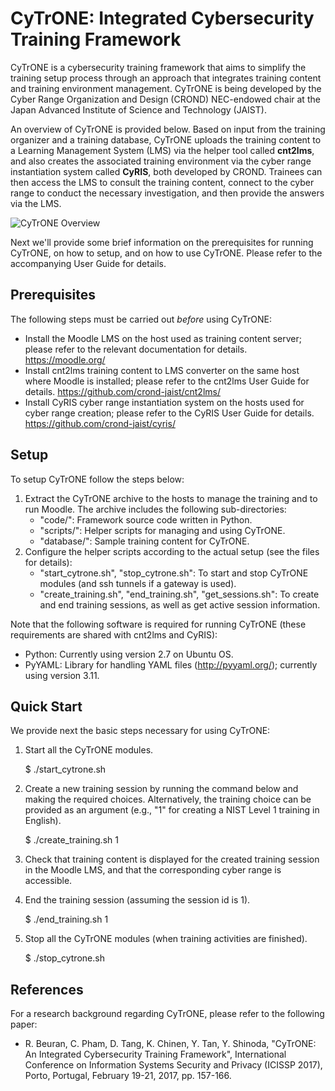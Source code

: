 # CyTrONE: Integrated Cybersecurity Training Framework

CyTrONE is a cybersecurity training framework that aims to simplify
the training setup process through an approach that integrates
training content and training environment management. CyTrONE is being developed by the Cyber Range Organization and Design
(CROND) NEC-endowed chair at the Japan Advanced Institute of Science
and Technology (JAIST).

An overview of CyTrONE is provided below. Based on input from the training organizer and a training database, CyTrONE uploads the training content to a Learning Management System (LMS) via the helper tool called **cnt2lms**, and also creates the associated training environment via the cyber range instantiation system called **CyRIS**, both developed by CROND. Trainees can then access the LMS to consult the training content, connect to the cyber range to conduct the necessary investigation, and then provide the answers via the LMS.

![CyTrONE Overview](https://github.com/crond-jaist/cytrone/blob/master/cytrone_overview.png)

Next we'll provide some brief information on the prerequisites for running CyTrONE, on how to setup, and on how to use CyTrONE. Please refer to the accompanying User Guide for details.

## Prerequisites

The following steps must be carried out _before_ using CyTrONE:
* Install the Moodle LMS on the host used as training content server; please refer to the relevant documentation for details. https://moodle.org/
* Install cnt2lms training content to LMS converter on the same host
  where Moodle is installed; please refer to the cnt2lms User Guide
  for details. https://github.com/crond-jaist/cnt2lms/
* Install CyRIS cyber range instantiation system on the hosts used for
  cyber range creation; please refer to the CyRIS User Guide for
  details. https://github.com/crond-jaist/cyris/

## Setup

To setup CyTrONE follow the steps below:
1. Extract the CyTrONE archive to the hosts to manage the
training and to run Moodle. The archive includes the following sub-directories:
   * "code/": Framework source code written in Python.
   * "scripts/": Helper scripts for managing and using CyTrONE.
   * "database/": Sample training content for CyTrONE.
2. Configure the helper scripts according to the
actual setup (see the files for details):
   * "start_cytrone.sh", "stop_cytrone.sh": To start and stop CyTrONE modules (and ssh tunnels if a gateway is used).
   * "create_training.sh", "end_training.sh", "get_sessions.sh": To create and end training sessions, as well as get active session information.

Note that the following software is required for running CyTrONE
(these requirements are shared with cnt2lms and CyRIS):
* Python: Currently using version 2.7 on Ubuntu OS.
* PyYAML: Library for handling YAML files (http://pyyaml.org/);
currently using version 3.11.

## Quick Start

We provide next the basic steps necessary for using CyTrONE:

1. Start all the CyTrONE modules.

   $ ./start_cytrone.sh

2. Create a new training session by running the command below and making the required choices. Alternatively, the training choice can be provided as an argument (e.g., "1" for creating a NIST Level 1 training in English).

   $ ./create_training.sh 1

3. Check that training content is displayed for the created training session in the Moodle LMS, and that the corresponding cyber range is accessible.

4. End the training session (assuming the session id is 1).

   $ ./end_training.sh 1

5. Stop all the CyTrONE modules (when training activities are finished).

   $ ./stop_cytrone.sh


## References

For a research background regarding CyTrONE, please refer to the
following paper:
* R. Beuran, C. Pham, D. Tang, K. Chinen, Y. Tan, Y. Shinoda,
"CyTrONE: An Integrated Cybersecurity Training Framework",
International Conference on Information Systems Security and Privacy
(ICISSP 2017), Porto, Portugal, February 19-21, 2017, pp. 157-166.
